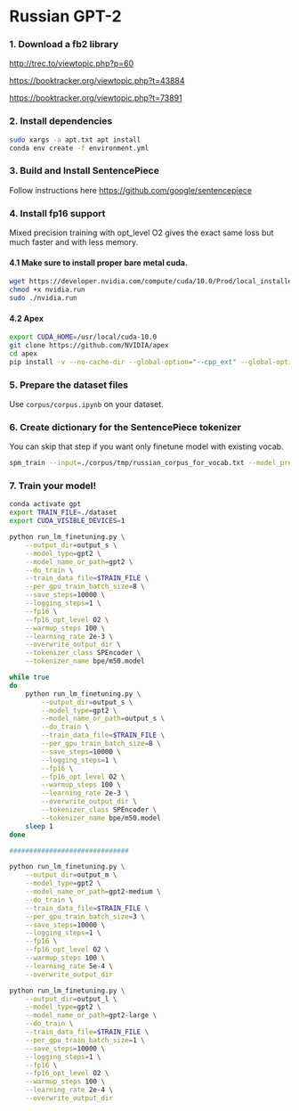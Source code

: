# Russian GPT-2 

### 1. Download a fb2 library 

http://trec.to/viewtopic.php?p=60

https://booktracker.org/viewtopic.php?t=43884

https://booktracker.org/viewtopic.php?t=73891

### 2. Install dependencies
```bash
sudo xargs -a apt.txt apt install
conda env create -f environment.yml
```
### 3. Build and Install SentencePiece

Follow instructions here https://github.com/google/sentencepiece

### 4. Install fp16 support 

Mixed precision training with opt_level O2 gives the exact same loss but much faster and with less memory.

#### 4.1 Make sure to install proper bare metal cuda. 
```bash
wget https://developer.nvidia.com/compute/cuda/10.0/Prod/local_installers/cuda_10.0.130_410.48_linux -O nvidia.run
chmod +x nvidia.run
sudo ./nvidia.run
```
#### 4.2 Apex

```bash
export CUDA_HOME=/usr/local/cuda-10.0
git clone https://github.com/NVIDIA/apex
cd apex
pip install -v --no-cache-dir --global-option="--cpp_ext" --global-option="--cuda_ext" ./
```

### 5. Prepare the dataset files 
Use `corpus/corpus.ipynb` on your dataset.

### 6. Create dictionary for the SentencePiece tokenizer

You can skip that step if you want only finetune model with existing vocab.

```bash
spm_train --input=./corpus/tmp/russian_corpus_for_vocab.txt --model_prefix=bpe/m50 --vocab_size=50257 --user_defined_symbols='<|n|>'
```

### 7. Train your model!
``` bash
conda activate gpt
export TRAIN_FILE=./dataset
export CUDA_VISIBLE_DEVICES=1

python run_lm_finetuning.py \
    --output_dir=output_s \
    --model_type=gpt2 \
    --model_name_or_path=gpt2 \
    --do_train \
    --train_data_file=$TRAIN_FILE \
    --per_gpu_train_batch_size=8 \
    --save_steps=10000 \
    --logging_steps=1 \
    --fp16 \
    --fp16_opt_level O2 \
    --warmup_steps 100 \
    --learning_rate 2e-3 \
    --overwrite_output_dir \
    --tokenizer_class SPEncoder \
    --tokenizer_name bpe/m50.model

while true
do
    python run_lm_finetuning.py \
        --output_dir=output_s \
        --model_type=gpt2 \
        --model_name_or_path=output_s \
        --do_train \
        --train_data_file=$TRAIN_FILE \
        --per_gpu_train_batch_size=8 \
        --save_steps=10000 \
        --logging_steps=1 \
        --fp16 \
        --fp16_opt_level O2 \
        --warmup_steps 100 \
        --learning_rate 2e-3 \
        --overwrite_output_dir \
        --tokenizer_class SPEncoder \
        --tokenizer_name bpe/m50.model
    sleep 1
done

##############################

python run_lm_finetuning.py \
    --output_dir=output_m \
    --model_type=gpt2 \
    --model_name_or_path=gpt2-medium \
    --do_train \
    --train_data_file=$TRAIN_FILE \
    --per_gpu_train_batch_size=3 \
    --save_steps=10000 \
    --logging_steps=1 \
    --fp16 \
    --fp16_opt_level O2 \
    --warmup_steps 100 \
    --learning_rate 5e-4 \
    --overwrite_output_dir

python run_lm_finetuning.py \
    --output_dir=output_l \
    --model_type=gpt2 \
    --model_name_or_path=gpt2-large \
    --do_train \
    --train_data_file=$TRAIN_FILE \
    --per_gpu_train_batch_size=1 \
    --save_steps=10000 \
    --logging_steps=1 \
    --fp16 \
    --fp16_opt_level O2 \
    --warmup_steps 100 \
    --learning_rate 2e-4 \
    --overwrite_output_dir

```
